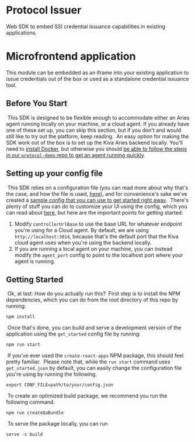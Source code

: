 # Protocol Issuer
Web SDK to embed SSI credential issuance capabilities in existing applications.

# Microfrontend application
This module can be embedded as an iframe into your existing application to issue credentials out of the box or used as a standalone credential issuance tool.

## Before You Start
​
This SDK is designed to be flexible enough to accommodate either an Aries agent running locally on your machine, or a cloud agent. If you already have one of these set up, you can skip this section, but if you don't and would still like to try out the platform, keep reading.
​
An easy option for making the SDK work out of the box is to set up the Kiva Aries backend locally. You'll need to [install Docker](https://docs.docker.com/get-docker/), but otherwise you should [be able to follow the steps in our `protocol-demo` repo to get an agent running quickly](https://github.com/kiva/protocol-demo#working-with-protocol-using-aries).
​
## Setting up your config file
​
This SDK relies on a configuration file (you can read more about why that's the case, and how the file is used, [here](https://github.com/kiva/protocol-sdk-verifier/tree/master/config)), and for convenience's sake we've created a [sample config that you can use to get started right away](https://github.com/kiva/protocol-sdk-verifier/tree/master/config/get_started.json).
​
There's plenty of stuff you can do to customize your UI using the config, which you can read about [here](https://github.com/kiva/protocol-sdk-verifier/tree/master/config), but here are the important points for getting started.
​
1. Modify `controllerUrlBase` to use the base URL for whatever endpoint you're using for a Cloud agent. By default, we are using `http://localhost:3014`, because that's the default port that the Kiva cloud agent uses when you're using the backend locally.
2. If you are running a local agent on your machine, you can instead modify the `agent_port` config to point to the localhost port where your agent is running.
​
## Getting Started
​
Ok, at last: How do you actually run this?
​
First step is to install the NPM dependencies, which you can do from the root directory of this repo by running:
​
```
npm install
```
​
Once that's done, you can build and serve a development version of the application using the `get_started` config file by running:
​
```
npm run start
```
​
If you've ever used the `create-react-apps` NPM package, this should feel pretty familiar.
​
Please note that, while the `run start` command uses `get_started.json` by default, you can easily change the configuration file you're using by running the following.
​
```
export CONF_FILE=path/to/your/config.json
```
​
To create an optimized build package, we recommend you run the following command.
​
```
npm run createQaBundle
```
​
To serve the package locally, you can run
​
```
serve -s build
```

